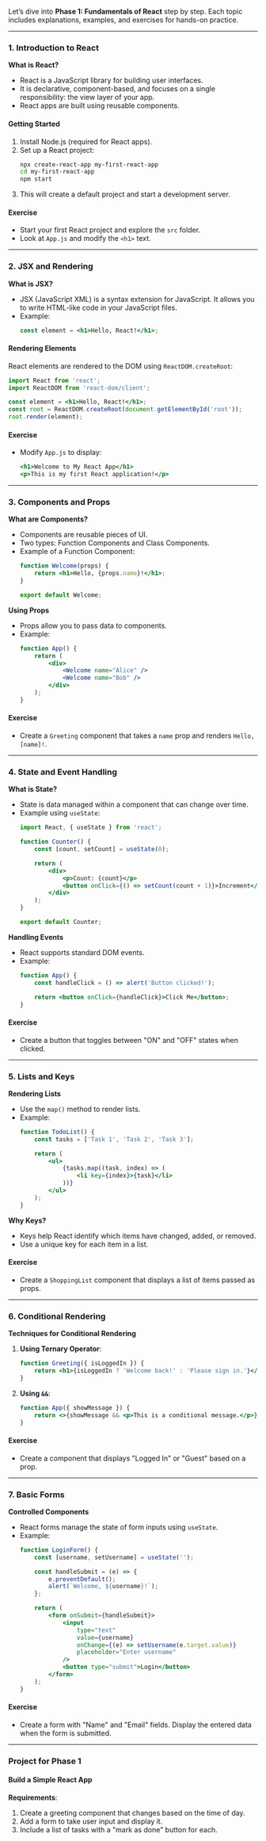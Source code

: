 Let’s dive into **Phase 1: Fundamentals of React** step by step. Each topic includes explanations, examples, and exercises for hands-on practice.

---

### **1. Introduction to React**
**What is React?**
- React is a JavaScript library for building user interfaces.
- It is declarative, component-based, and focuses on a single responsibility: the view layer of your app.
- React apps are built using reusable components.

#### **Getting Started**
1. Install Node.js (required for React apps).
2. Set up a React project:
   ```bash
   npx create-react-app my-first-react-app
   cd my-first-react-app
   npm start
   ```
3. This will create a default project and start a development server.

#### **Exercise**
- Start your first React project and explore the `src` folder.
- Look at `App.js` and modify the `<h1>` text.

---

### **2. JSX and Rendering**
**What is JSX?**
- JSX (JavaScript XML) is a syntax extension for JavaScript. It allows you to write HTML-like code in your JavaScript files.
- Example:
   ```jsx
   const element = <h1>Hello, React!</h1>;
   ```

#### **Rendering Elements**
React elements are rendered to the DOM using `ReactDOM.createRoot`:
```jsx
import React from 'react';
import ReactDOM from 'react-dom/client';

const element = <h1>Hello, React!</h1>;
const root = ReactDOM.createRoot(document.getElementById('root'));
root.render(element);
```

#### **Exercise**
- Modify `App.js` to display:
  ```jsx
  <h1>Welcome to My React App</h1>
  <p>This is my first React application!</p>
  ```

---

### **3. Components and Props**
**What are Components?**
- Components are reusable pieces of UI.  
- Two types: Function Components and Class Components.  
- Example of a Function Component:
  ```jsx
  function Welcome(props) {
      return <h1>Hello, {props.name}!</h1>;
  }

  export default Welcome;
  ```

**Using Props**
- Props allow you to pass data to components.
- Example:
  ```jsx
  function App() {
      return (
          <div>
              <Welcome name="Alice" />
              <Welcome name="Bob" />
          </div>
      );
  }
  ```

#### **Exercise**
- Create a `Greeting` component that takes a `name` prop and renders `Hello, [name]!`.

---

### **4. State and Event Handling**
**What is State?**
- State is data managed within a component that can change over time.
- Example using `useState`:
  ```jsx
  import React, { useState } from 'react';

  function Counter() {
      const [count, setCount] = useState(0);

      return (
          <div>
              <p>Count: {count}</p>
              <button onClick={() => setCount(count + 1)}>Increment</button>
          </div>
      );
  }

  export default Counter;
  ```

**Handling Events**
- React supports standard DOM events.
- Example:
  ```jsx
  function App() {
      const handleClick = () => alert('Button clicked!');

      return <button onClick={handleClick}>Click Me</button>;
  }
  ```

#### **Exercise**
- Create a button that toggles between "ON" and "OFF" states when clicked.

---

### **5. Lists and Keys**
**Rendering Lists**
- Use the `map()` method to render lists.
- Example:
  ```jsx
  function TodoList() {
      const tasks = ['Task 1', 'Task 2', 'Task 3'];

      return (
          <ul>
              {tasks.map((task, index) => (
                  <li key={index}>{task}</li>
              ))}
          </ul>
      );
  }
  ```

**Why Keys?**
- Keys help React identify which items have changed, added, or removed.
- Use a unique key for each item in a list.

#### **Exercise**
- Create a `ShoppingList` component that displays a list of items passed as props.

---

### **6. Conditional Rendering**
**Techniques for Conditional Rendering**
1. **Using Ternary Operator**:
   ```jsx
   function Greeting({ isLoggedIn }) {
       return <h1>{isLoggedIn ? 'Welcome back!' : 'Please sign in.'}</h1>;
   }
   ```

2. **Using `&&`**:
   ```jsx
   function App({ showMessage }) {
       return <>{showMessage && <p>This is a conditional message.</p>}</>;
   }
   ```

#### **Exercise**
- Create a component that displays "Logged In" or "Guest" based on a prop.

---

### **7. Basic Forms**
**Controlled Components**
- React forms manage the state of form inputs using `useState`.
- Example:
  ```jsx
  function LoginForm() {
      const [username, setUsername] = useState('');

      const handleSubmit = (e) => {
          e.preventDefault();
          alert(`Welcome, ${username}!`);
      };

      return (
          <form onSubmit={handleSubmit}>
              <input
                  type="text"
                  value={username}
                  onChange={(e) => setUsername(e.target.value)}
                  placeholder="Enter username"
              />
              <button type="submit">Login</button>
          </form>
      );
  }
  ```

#### **Exercise**
- Create a form with "Name" and "Email" fields. Display the entered data when the form is submitted.

---

### **Project for Phase 1**
#### **Build a Simple React App**
**Requirements**:
1. Create a greeting component that changes based on the time of day.
2. Add a form to take user input and display it.
3. Include a list of tasks with a "mark as done" button for each.

